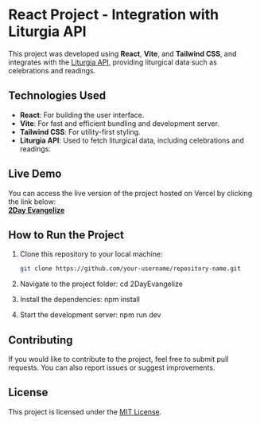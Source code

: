 # React Project - Integration with Liturgia API

This project was developed using **React**, **Vite**, and **Tailwind CSS**, and integrates with the [Liturgia API](https://liturgia.up.railway.app/), providing liturgical data such as celebrations and readings.

## Technologies Used

- **React**: For building the user interface.
- **Vite**: For fast and efficient bundling and development server.
- **Tailwind CSS**: For utility-first styling.
- **Liturgia API**: Used to fetch liturgical data, including celebrations and readings.

## Live Demo

You can access the live version of the project hosted on Vercel by clicking the link below:  
[**2Day Evangelize**](https://2dayevangelize.vercel.app)

## How to Run the Project

1. Clone this repository to your local machine:

   ```bash
   git clone https://github.com/your-username/repository-name.git
   ```

2. Navigate to the project folder:
   cd 2DayEvangelize

3. Install the dependencies:
   npm install

4. Start the development server:
   npm run dev

## Contributing

If you would like to contribute to the project, feel free to submit pull requests. You can also report issues or suggest improvements.

## License

This project is licensed under the [MIT License](LICENSE).